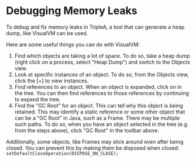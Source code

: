 # Debugging Memory Leaks

To debug and fix memory leaks in TripleA, a tool that can generate a heap dump, like VisualVM can be used.

Here are some useful things you can do with VisualVM:

  1. Find which objects are taking a lot of space. To do so, take a heap dump (right click on a process, select "Heap Dump") and
     switch to the Objects view.
  2. Look at specific instances of an object. To do so, from the Objects view, click the [+] to view instances.
  3. Find references to an object. When an object is expanded, click on <references> in the tree. You can then find references to those
     references by continuing to expand the tree.
  4. Find the "GC Root" for an object. This can tell why this object is being retained. This may identify a static reference or some other
     object that can be a "GC Root" in Java, such as a Frame. There may be multiple such paths. To do so, when you have an object selected
     in the tree (e.g. from the steps above), click "GC Root" in the toolbar above.

Additionally, some objects, like Frames may stick around even after being closed. You can prevent this by making them be disposed when closed:
  `setDefaultCloseOperation(DISPOSE_ON_CLOSE);`
